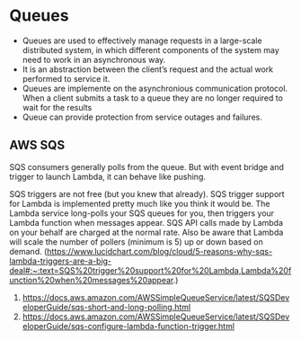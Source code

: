 Queues
====

- Queues are used to effectively manage requests in a large-scale distributed system, in which different components of the system may need to work in an asynchronous way.
- It is an abstraction between the client’s request and the actual work performed to service it.
- Queues are implemente on the asynchronious communication protocol. When a client submits a task to a queue they are no longer required to wait for the results
- Queue can provide protection from service outages and failures.

## AWS SQS

SQS consumers generally polls from the queue. But with event bridge and trigger to launch Lambda, it can behave like pushing.

SQS triggers are not free (but you knew that already). SQS trigger support for Lambda is implemented pretty much like you think it would be. The Lambda service long-polls your SQS queues for you, then triggers your Lambda function when messages appear. SQS API calls made by Lambda on your behalf are charged at the normal rate. Also be aware that Lambda will scale the number of pollers (minimum is 5) up or down based on demand. (https://www.lucidchart.com/blog/cloud/5-reasons-why-sqs-lambda-triggers-are-a-big-deal#:~:text=SQS%20trigger%20support%20for%20Lambda,Lambda%20function%20when%20messages%20appear.)

1. https://docs.aws.amazon.com/AWSSimpleQueueService/latest/SQSDeveloperGuide/sqs-short-and-long-polling.html
1. https://docs.aws.amazon.com/AWSSimpleQueueService/latest/SQSDeveloperGuide/sqs-configure-lambda-function-trigger.html
